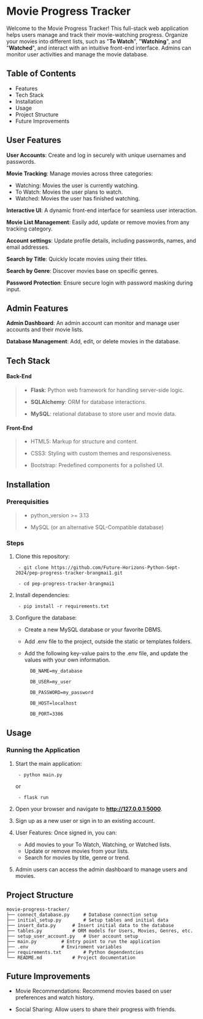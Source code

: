 # Movie Progress Tracker

Welcome to the Movie Progress Tracker! This full-stack web application helps users manage and track their movie-watching progress. Organize your movies into different lists, such as "**To Watch**", "**Watching**", and "**Watched**", and interact with an intuitive front-end interface. Admins can monitor user activities and manage the movie database.

## Table of Contents

- Features
- Tech Stack
- Installation
- Usage
- Project Structure
- Future Improvements

## User Features

**User Accounts**: Create and log in securely with unique usernames and passwords.

**Movie Tracking**: Manage movies across three categories:
- Watching: Movies the user is currently watching.
- To Watch: Movies the user plans to watch.
- Watched: Movies the user has finished watching.
  
**Interactive UI**: A dynamic front-end interface for seamless user interaction.

**Movie List Management**: Easily add, update or remove movies from any tracking category.

**Account settings**: Update profile details, including passwords, names, and email addresses.

**Search by Title**: Quickly locate movies using their titles.

**Search by Genre**: Discover movies base on specific genres.

**Password Protection**: Ensure secure login with password masking during input.

## Admin Features

**Admin Dashboard**: An admin account can monitor and manage user accounts and their movie lists.

**Database Management**: Add, edit, or delete movies in the database.

## Tech Stack

#### Back-End

> - **Flask**: Python web framework for handling server-side logic.
>  
> - **SQLAlchemy**: ORM for database interactions.
>  
> - **MySQL**: relational database to store user and movie data.

#### Front-End
> - HTML5: Markup for structure and content.
>   
> - CSS3: Styling with custom themes and responsiveness.
>   
> - Bootstrap: Predefined components for a polished UI.

## Installation 

### Prerequisities
> - python_version >= 3.13
>
> -  MySQL (or an alternative SQL-Compatible database)

### Steps 
1. Clone this repository:

		- git clone https://github.com/Future-Horizons-Python-Sept-2024/pep-progress-tracker-brangmai1.git

		- cd pep-progress-tracker-brangmai1

2. Install dependencies:

		- pip install -r requirements.txt
	
3. Configure the database:
	- Create a new MySQL database or your favorite DBMS.
	- Add .env file to the project, outside the static or templates folders.
	- Add the following key-value pairs to the .env file, and update the values with your own information.

			DB_NAME=my_database
	
			DB_USER=my_user
	
			DB_PASSWORD=my_password
	
			DB_HOST=localhost
	
			DB_PORT=3306


## Usage 

### Running the Application
1. Start the main application:

   		- python main.py

	or

		- flask run
2. Open your browser and navigate to **http://127.0.0.1:5000**.
   
4. Sign up as a new user or sign in to an existing account.
   
6. User Features: Once signed in, you can:
	- Add movies to your To Watch, Watching, or Watched lists.
	- Update or remove movies from your lists.
	- Search for movies by title, genre or trend.

7. Admin users can access the admin dashboard to manage users and movies.

## Project Structure

	movie-progress-tracker/
	├── connect_database.py		# Database connection setup
	├── initial_setup.py		# Setup tables and initial data
	├── insert_data.py		# Insert initial data to the database
	├── tables.py			# ORM models for Users, Movies, Genres, etc.
	├── setup_user_account.py	# User account setup                 
	├── main.py			# Entry point to run the application
	├── .env			# Enviroment variables
	├── requirements.txt		# Python dependentcies
	└── README.md			# Project documentation

## Future Improvements
- Movie Recommendations: Recommend movies based on user preferences and watch history.
  
- Social Sharing: Allow users to share their progress with friends.









